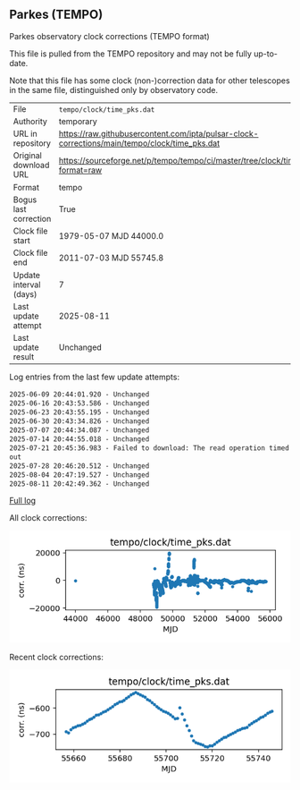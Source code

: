 
## Parkes (TEMPO)

Parkes observatory clock corrections (TEMPO format)

This file is pulled from the TEMPO repository and may not be fully
up-to-date.

Note that this file has some clock (non-)correction data for other
telescopes in the same file, distinguished only by observatory code.

|     |     |
|:--- |:--- |
| File | `tempo/clock/time_pks.dat` |
| Authority | temporary |
| URL in repository | <https://raw.githubusercontent.com/ipta/pulsar-clock-corrections/main/tempo/clock/time_pks.dat> |
| Original download URL | <https://sourceforge.net/p/tempo/tempo/ci/master/tree/clock/time_pks.dat?format=raw> |
| Format | tempo |
| Bogus last correction | True |
| Clock file start | 1979-05-07 MJD 44000.0 |
| Clock file end | 2011-07-03 MJD 55745.8 |
| Update interval (days) | 7 |
| Last update attempt | 2025-08-11 |
| Last update result | Unchanged |

Log entries from the last few update attempts:
```
2025-06-09 20:44:01.920 - Unchanged
2025-06-16 20:43:53.586 - Unchanged
2025-06-23 20:43:55.195 - Unchanged
2025-06-30 20:43:34.826 - Unchanged
2025-07-07 20:44:34.087 - Unchanged
2025-07-14 20:44:55.018 - Unchanged
2025-07-21 20:45:36.983 - Failed to download: The read operation timed out
2025-07-28 20:46:20.512 - Unchanged
2025-08-04 20:47:19.527 - Unchanged
2025-08-11 20:42:49.362 - Unchanged
```
[Full log](https://raw.githubusercontent.com/ipta/pulsar-clock-corrections/main/log/tempo/clock/time_pks.dat.log)


All clock corrections:

![plot of all clock corrections](time_pks.dat.png "All corrections")

Recent clock corrections:

![plot of recent clock corrections](time_pks.dat.short.png "Recent corrections")

